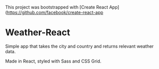 This project was bootstrapped with [Create React App](https://github.com/facebook/create-react-app

# Weather-React
Simple app that takes the city and country and returns relevant weather data.

Made in React, styled with Sass and CSS Grid.
